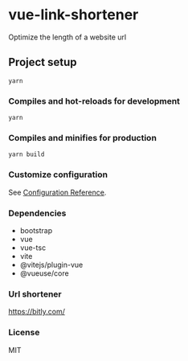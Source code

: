 # vue-link-shortener
Optimize the length of a website url 

## Project setup
```
yarn
```

### Compiles and hot-reloads for development
```
yarn
```

### Compiles and minifies for production
```
yarn build
```

### Customize configuration
See [Configuration Reference](https://vitejs.dev/config/).

### Dependencies
- bootstrap
- vue
- vue-tsc
- vite
- @vitejs/plugin-vue
- @vueuse/core  

### Url shortener
https://bitly.com/

### License
MIT